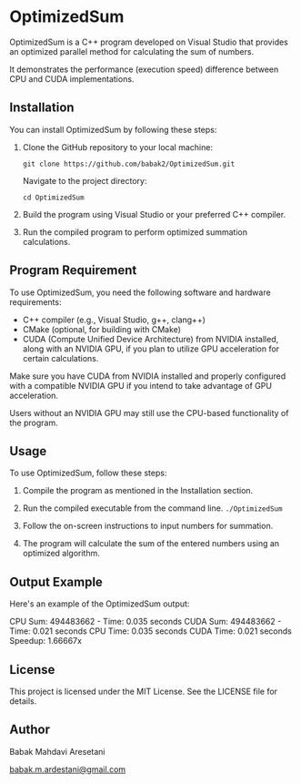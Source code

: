 # OptimizedSum

OptimizedSum is a C++ program developed on Visual Studio that provides an optimized parallel method for calculating the sum of numbers.

It demonstrates the performance (execution speed) difference between CPU and CUDA implementations.


## Installation

You can install OptimizedSum by following these steps:

1. Clone the GitHub repository to your local machine:

   ```
   git clone https://github.com/babak2/OptimizedSum.git
   ```

   Navigate to the project directory:

   ```
   cd OptimizedSum
   ```

3. Build the program using Visual Studio or your preferred C++ compiler.

4. Run the compiled program to perform optimized summation calculations.

## Program Requirement

To use OptimizedSum, you need the following software and hardware requirements:

- C++ compiler (e.g., Visual Studio, g++, clang++)
- CMake (optional, for building with CMake)
- CUDA (Compute Unified Device Architecture) from NVIDIA installed, along with an NVIDIA GPU, if you plan to utilize GPU acceleration for certain calculations.

Make sure you have CUDA from NVIDIA installed and properly configured with a compatible NVIDIA GPU if you intend to take advantage of GPU acceleration. 

Users without an NVIDIA GPU may still use the CPU-based functionality of the program.

## Usage

To use OptimizedSum, follow these steps:

1. Compile the program as mentioned in the Installation section.

2. Run the compiled executable from the command line.
   ```./OptimizedSum   ```

3. Follow the on-screen instructions to input numbers for summation.

4. The program will calculate the sum of the entered numbers using an optimized algorithm.


## Output Example

Here's an example of the OptimizedSum output:


CPU Sum: 494483662 - Time: 0.035 seconds
CUDA Sum: 494483662 - Time: 0.021 seconds
CPU Time: 0.035 seconds
CUDA Time: 0.021 seconds
Speedup: 1.66667x 



## License

This project is licensed under the MIT License. See the LICENSE file for details.

## Author

Babak Mahdavi Aresetani

babak.m.ardestani@gmail.com
